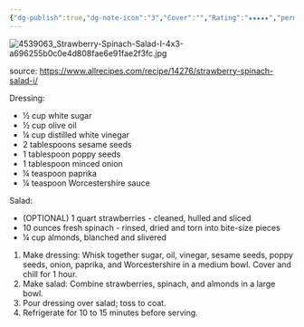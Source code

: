 ```yaml
---
{"dg-publish":true,"dg-note-icon":"3","Cover":"","Rating":"★★★★★","permalink":"/recipes/strawberry-spinach-salad/","dgPassFrontmatter":true,"noteIcon":"3","created":"2025-02-19","updated":""}
---
```


![4539063_Strawberry-Spinach-Salad-I-4x3-a696255b0c0e4d808fae6e91fae2f3fc.jpg](/img/user/Recipes/media/4539063_Strawberry-Spinach-Salad-I-4x3-a696255b0c0e4d808fae6e91fae2f3fc.jpg)

source: https://www.allrecipes.com/recipe/14276/strawberry-spinach-salad-i/

Dressing:
- ½ cup white sugar
- ½ cup olive oil
- ¼ cup distilled white vinegar
- 2 tablespoons sesame seeds
- 1 tablespoon poppy seeds
- 1 tablespoon minced onion
- ¼ teaspoon paprika
- ¼ teaspoon Worcestershire sauce

Salad:
- (OPTIONAL) 1 quart strawberries - cleaned, hulled and sliced
- 10 ounces fresh spinach - rinsed, dried and torn into bite-size pieces
- ¼ cup almonds, blanched and slivered

1. Make dressing: Whisk together sugar, oil, vinegar, sesame seeds, poppy seeds, onion, paprika, and Worcestershire in a medium bowl. Cover and chill for 1 hour.
2. Make salad: Combine strawberries, spinach, and almonds in a large bowl.
3. Pour dressing over salad; toss to coat.
4. Refrigerate for 10 to 15 minutes before serving.
